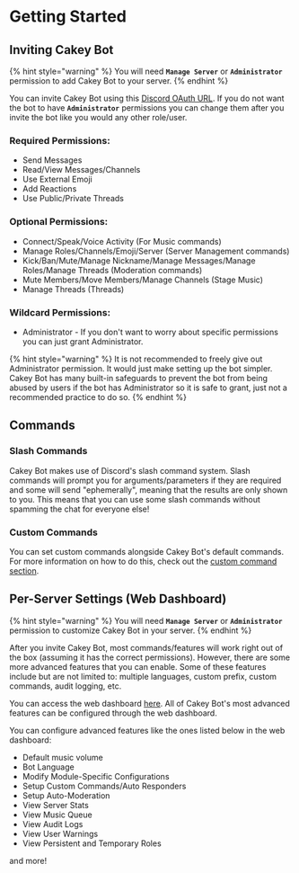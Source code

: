 # Getting Started

## Inviting Cakey Bot

{% hint style="warning" %}
You will need **`Manage Server`** or **`Administrator`** permission to add Cakey Bot to your server.
{% endhint %}

You can invite Cakey Bot using this [Discord OAuth URL](https://cakeybot.app/invite). If you do not want the bot to have **`Administrator`** permissions you can change them after you invite the bot like you would any other role/user.

### Required Permissions:

* Send Messages
* Read/View Messages/Channels
* Use External Emoji
* Add Reactions
* Use Public/Private Threads

### Optional Permissions:

* Connect/Speak/Voice Activity (For Music commands)
* Manage Roles/Channels/Emoji/Server (Server Management commands)
* Kick/Ban/Mute/Manage Nickname/Manage Messages/Manage Roles/Manage Threads (Moderation commands)
* Mute Members/Move Members/Manage Channels (Stage Music)
* Manage Threads (Threads)

### Wildcard Permissions:

* Administrator - If you don't want to worry about specific permissions you can just grant Administrator.

{% hint style="warning" %}
It is not recommended to freely give out Administrator permission. It would just make setting up the bot simpler. Cakey Bot has many built-in safeguards to prevent the bot from being abused by users if the bot has Administrator so it is safe to grant, just not a recommended practice to do so.
{% endhint %}

## Commands

### Slash Commands

Cakey Bot makes use of Discord's slash command system. Slash commands will prompt you for arguments/parameters if they are required and some will send "ephemerally", meaning that the results are only shown to you. This means that you can use some slash commands without spamming the chat for everyone else!

### Custom Commands

You can set custom commands alongside Cakey Bot's default commands. For more information on how to do this, check out the [custom command section](../tools-and-utilities/custom-commands.md).

## Per-Server Settings (Web Dashboard)

{% hint style="warning" %}
You will need **`Manage Server`** or **`Administrator`** permission to customize Cakey Bot in your server.
{% endhint %}

After you invite Cakey Bot, most commands/features will work right out of the box (assuming it has the correct permissions). However, there are some more advanced features that you can enable. Some of these features include but are not limited to: multiple languages, custom prefix, custom commands, audit logging, etc.

You can access the web dashboard [here](https://cakeybot.app/dashboard/public). All of Cakey Bot's most advanced features can be configured through the web dashboard.

You can configure advanced features like the ones listed below in the web dashboard:

* Default music volume
* Bot Language
* Modify Module-Specific Configurations
* Setup Custom Commands/Auto Responders
* Setup Auto-Moderation
* View Server Stats
* View Music Queue
* View Audit Logs
* View User Warnings
* View Persistent and Temporary Roles

and more!
